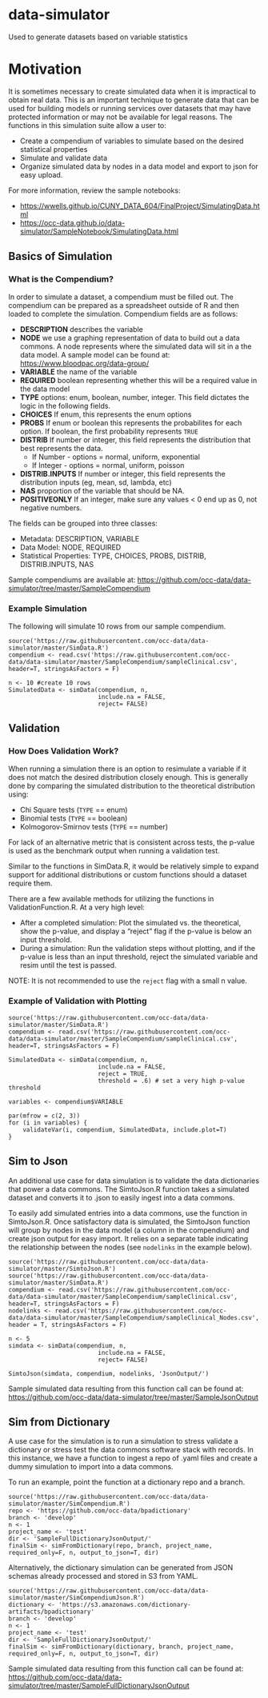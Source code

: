 # data-simulator
Used to generate datasets based on variable statistics

# Motivation

It is sometimes necessary to create simulated data when it is impractical to obtain real data. This is an important technique to generate data that can be used for building models or running services over datasets that may have protected information or may not be available for legal reasons.  The functions in this simulation suite allow a user to:

* Create a compendium of variables to simulate based on the desired statistical properties
* Simulate and validate data
* Organize simulated data by nodes in a data model and export to json for easy upload.

For more information, review the sample notebooks: 

* https://wwells.github.io/CUNY_DATA_604/FinalProject/SimulatingData.html
* https://occ-data.github.io/data-simulator/SampleNotebook/SimulatingData.html

## Basics of Simulation

### What is the Compendium?

In order to simulate a dataset, a compendium must be filled out.   The compendium can be prepared as a spreadsheet outside of R and then loaded to complete the simulation. 
Compendium fields are as follows:

* __DESCRIPTION__ describes the variable
* __NODE__ we use a graphing representation of data to build out a data commons.   A node represents where the simulated data will sit in a the data model.  A sample model can be found at: https://www.bloodpac.org/data-group/
* __VARIABLE__ the name of the variable
* __REQUIRED__ boolean representing whether this will be a required value in the data model
* __TYPE__  options: enum, boolean, number, integer.   This field dictates the logic in the following fields.  
* __CHOICES__  If enum, this represents the enum options
* __PROBS__  If enum or boolean this represents the probabilites for each option.   If boolean, the first probability represents `TRUE`
* __DISTRIB__ If number or integer, this field represents the distribution that best represents the data. 
    * If Number - options = normal, uniform, exponential
    * If Integer - options = normal, uniform, poisson
* __DISTRIB.INPUTS__  If number or integer, this field represents the distribution inputs (eg, mean, sd, lambda, etc)
* __NAS__ proportion of the variable that should be NA.
* __POSITIVEONLY__ If an integer, make sure any values < 0 end up as 0, not negative numbers.

The fields can be grouped into three classes:

* Metadata: DESCRIPTION, VARIABLE
* Data Model: NODE, REQUIRED
* Statistical Properties: TYPE, CHOICES, PROBS, DISTRIB, DISTRIB.INPUTS, NAS

Sample compendiums are available at: https://github.com/occ-data/data-simulator/tree/master/SampleCompendium

### Example Simulation

The following will simulate 10 rows from our sample compendium. 

```
source('https://raw.githubusercontent.com/occ-data/data-simulator/master/SimData.R')
compendium <- read.csv('https://raw.githubusercontent.com/occ-data/data-simulator/master/SampleCompendium/sampleClinical.csv', header=T, stringsAsFactors = F)

n <- 10 #create 10 rows
SimulatedData <- simData(compendium, n, 
                         include.na = FALSE, 
                         reject= FALSE)
```

## Validation

### How Does Validation Work?

When running a simulation there is an option to resimulate a variable if it does not match the desired distribution closely enough.  This is generally done by comparing the simulated distribution to the theoretical distribution using:  

* Chi Square tests (`TYPE` == enum)
* Binomial tests (`TYPE` == boolean)
* Kolmogorov-Smirnov tests (`TYPE` == number)

For lack of an alternative metric that is consistent across tests, the p-value is used as the benchmark output when running a validation test. 

Similar to the functions in SimData.R, it would be relatively simple to expand support for additional distributions or custom functions should a dataset require them. 

There are a few available methods for utilizing the functions in ValidationFunction.R. At a very high level:

* After a completed simulation: Plot the simulated vs. the theoretical, show the p-value, and display a “reject” flag if the p-value is below an input threshold.
* During a simulation: Run the validation steps without plotting, and if the p-value is less than an input threshold, reject the simulated variable and resim until the test is passed.

NOTE:   It is not recommended to use the `reject` flag with a small n value.   

### Example of Validation with Plotting

```
source('https://raw.githubusercontent.com/occ-data/data-simulator/master/SimData.R')
compendium <- read.csv('https://raw.githubusercontent.com/occ-data/data-simulator/master/SampleCompendium/sampleClinical.csv', header=T, stringsAsFactors = F)

SimulatedData <- simData(compendium, n, 
                         include.na = FALSE, 
                         reject = TRUE, 
                         threshold = .6) # set a very high p-value threshold

variables <- compendium$VARIABLE

par(mfrow = c(2, 3))
for (i in variables) {
    validateVar(i, compendium, SimulatedData, include.plot=T)
}
```

## Sim to Json

An additional use case for data simulation is to validate the data dictionaries that power a data commons. The SimtoJson.R function takes a simulated dataset and converts it to .json to easily ingest into a data commons. 

To easily add simulated entries into a data commons, use the function in SimtoJson.R.   Once satisfactory data is simulated, the SimtoJson function will group by nodes in the data model (a column in the compendium) and create json output for easy import.  It relies on a separate table indicating the relationship between the nodes (see `nodelinks` in the example below).

```
source('https://raw.githubusercontent.com/occ-data/data-simulator/master/SimtoJson.R')
source('https://raw.githubusercontent.com/occ-data/data-simulator/master/SimData.R')
compendium <- read.csv('https://raw.githubusercontent.com/occ-data/data-simulator/master/SampleCompendium/sampleClinical.csv', header=T, stringsAsFactors = F)
nodelinks <- read.csv('https://raw.githubusercontent.com/occ-data/data-simulator/master/SampleCompendium/sampleClinical_Nodes.csv', header = T, stringsAsFactors = F)

n <- 5
simdata <- simData(compendium, n, 
                         include.na = FALSE, 
                         reject= FALSE)

SimtoJson(simdata, compendium, nodelinks, 'JsonOutput/')
```

Sample simulated data resulting from this function call can be found at: https://github.com/occ-data/data-simulator/tree/master/SampleJsonOutput

## Sim from Dictionary

A use case for the simulation is to run a simulation to stress validate a dictionary or stress test the data commons software stack with records.   In this instance, we have a function to ingest a repo of .yaml files and create a dummy simulation to import into a data commons. 

To run an example, point the function at a dictionary repo and a branch. 

```
source('https://raw.githubusercontent.com/occ-data/data-simulator/master/SimCompendium.R')
repo <- 'https://github.com/occ-data/bpadictionary'
branch <- 'develop'
n <- 1
project_name <- 'test'
dir <- 'SampleFullDictionaryJsonOutput/'
finalSim <- simFromDictionary(repo, branch, project_name, required_only=F, n, output_to_json=T, dir)
```

Alternatively, the dictionary simulation can be generated from JSON schemas already processed and stored in S3 from YAML.

```
source('https://raw.githubusercontent.com/occ-data/data-simulator/master/SimCompendiumJson.R')
dictionary <- 'https://s3.amazonaws.com/dictionary-artifacts/bpadictionary'
branch <- 'develop'
n <- 1
project_name <- 'test'
dir <- 'SampleFullDictionaryJsonOutput/'
finalSim <- simFromDictionary(dictionary, branch, project_name, required_only=F, n, output_to_json=T, dir)
```

Sample simulated data resulting from this function call can be found at: https://github.com/occ-data/data-simulator/tree/master/SampleFullDictionaryJsonOutput


